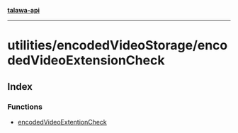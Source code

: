 [**talawa-api**](../../../README.md)

***

# utilities/encodedVideoStorage/encodedVideoExtensionCheck

## Index

### Functions

- [encodedVideoExtentionCheck](functions/encodedVideoExtentionCheck.md)
